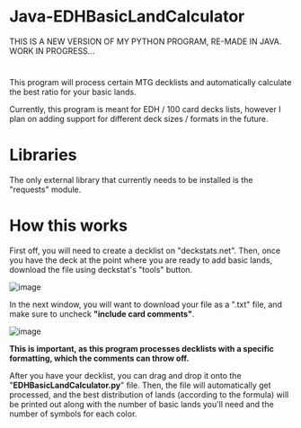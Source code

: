 # Java-EDHBasicLandCalculator
THIS IS A NEW VERSION OF MY PYTHON PROGRAM, RE-MADE IN JAVA. WORK IN PROGRESS...

#
 This program will process certain MTG decklists and automatically calculate the best ratio for your basic lands.
 
 Currently, this program is meant for EDH / 100 card decks lists, however I plan on adding support for different deck sizes / formats in the future.

# Libraries
 The only external library that currently needs to be installed is the "requests" module.
 
 # How this works
  First off, you will need to create a decklist on "deckstats.net". 
  Then, once you have the deck at the point where you are ready to add basic lands, download the file using deckstat's "tools" button.
  
  ![image](https://user-images.githubusercontent.com/29970309/122498409-11d6f200-cfbd-11eb-92ca-547813ba4672.png)
  
  In the next window, you will want to download your file as a ".txt" file, and make sure to uncheck **"include card comments"**. 
  
  ![image](https://user-images.githubusercontent.com/29970309/122499290-ad1c9700-cfbe-11eb-993b-62263248a7b3.png)

  **This is important, as this program processes decklists with a specific formatting, which the comments can throw off.**
  
  After you have your decklist, you can drag and drop it onto the "**EDHBasicLandCalculator.py**" file. Then, the file will automatically get processed, and the best distribution of lands (according to the formula) will be printed out along with the number of basic lands you'll need and the number of symbols for each color.
